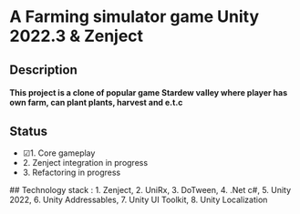 # A Farming simulator game Unity 2022.3 & Zenject
## Description
#### This project is a clone of popular game Stardew valley where player has own farm, can plant plants, harvest and e.t.c
## Status
  <ul>
    <li>☑1. Core gameplay</li>
    <li>2. Zenject integration in progress</li>
    <li>3. Refactoring in progress</li>
  </ul>
## Technology stack : 
  1. Zenject,
  2. UniRx,
  3. DoTween,
  4. .Net c#,
  5. Unity 2022,
  6. Unity Addressables,
  7. Unity UI Toolkit,
  8. Unity Localization
